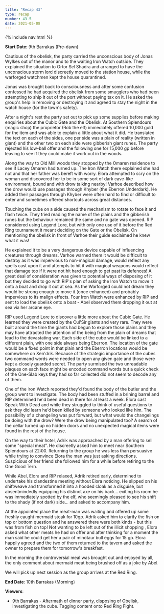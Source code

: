 ```yaml
---
title: "Recap 43"
type: recap
number: 43.5
date: 2021-05-08
---
```


{% include nav.html %}

**Start Date**: 9th Barrakas (Pre-dawn)

Cautious of the obelisk, the party carried the unconscious body of Jonas Wylkes out of the manor and to the waiting Iron Watch outside. They explained the situation to Ortor Sel Shadra and arranged to have the unconscious storm lord discreetly moved to the station house, while the warforged watchmen kept the house quarantined.

Jonas was brought back to consciousness and after some confusion confessed he had acquired the obelisk from some smugglers who had been attempting to ship it out of the port without paying tax on it. He asked the group's help in removing or destroying it and agreed to stay the night in the watch house (for the town's safety).

After a night's rest the party set out to pick up some supplies before making enquiries about the Cubic Gate and the Obelisk. At Southern Splendours (magic shop) the proprietor (Rob the elf) immediately offered 10,000 gold for the item and was able to explain a little about what it did. He translated the text on each of the sides, one per side was a plain of reality (written in giant) and the other two on each side were gibberish giant runes. The party rejected his low-ball offer and the following one for 15,000 gp before leaving to see if they could make it work out in the woods.

Along the way to Old Mill woods they stopped by the Omaren residence to see if Lacey Omaren had turned up. The Iron Watch there explained she had not and that her father was bereft with worry. Elora attempted to scry on the woman and discovered her to be in some sort of dark cave-like environment, bound and with drow talking nearby! Varhoe described how the drow would use passages through Khyber (the Eberron Underdark). He added their passages through Khyber were often hard to find or difficult to enter and sometimes offered shortcuts across great distances.

Touching the cube on a side caused the mechanism to rotate to face it and flash twice. They tried reading the name of the plains and the gibberish runes but the behaviour remained the same and no gate was opened. RIP considered using Legend Lore, but with only one use of it before the Red Ring tournament it meant deciding on the Gate or the Obelisk. On mentioning the obelisk in front of Varhoe their guide exclaimed he knew what it was!

He explained it to be a very dangerous device capable of influencing creatures through dreams. Varhoe warned them it would be difficult to destroy as it was impervious to non-magical damage, would reflect any spells cast upon it and attempts to hit it with magical weapons would reflect that damage too if it were not hit hard enough to get past its defences! A great deal of consideration was given to potential ways of disposing of it but they decided to go with RIP's plan of asking the Iron Watch to move it onto a boat and drop it out at sea. As the Warforged could not dream they would be strong enough to move it (once enhanced) and probably impervious to its malign effects. Four Iron Watch were enhanced by RIP and sent to load the obelisk onto a boat - Abel observed them dropping it out at sea via her arcane eye.

RIP used Legend Lore to discover a little more about the Cubic Gate. He learned they were created by the Cul'Sir giants and very rare. They were built around the time the giants had begun to explore those plains and they may have attracted the attention of the being from the plain of dreams that lead to the devastating war. Each side of the cube would be linked to a different plain, with one side always being Eberron. The location of the gate would be a fixed point in that plain and the Eberron locations would be somewhere on Xen'drik. Because of the strategic importance of the cubes two command words were needed to open any given gate and those were kept a closely guarded secret. The party surmised the two unreadable plaques on each face might be encoded command words but a quick check of the One-Slab keys they had so far collected did not seem to decode any of them.

One of the Iron Watch reported they'd found the body of the butler and the group went to investigate. The body had been stuffed in a brining barrel and RIP determined he'd been dead in there for at least a week. Elora cast Speak With Dead and while they struggled to think of useful questions to ask they did learn he'd been killed by someone who looked like him. The possibility of a changeling was put forward, but what would the changelings be doing with the drow? Were the drow being manipulated too? A search of the cellar turned up no hidden doors and no unexpected magical items were found in the rest of the house.

On the way to their hotel, Adrik was approached by a man offering to sell some "special meat". He discreetly asked him to meet near Southern Splendours at 22:00. Returning to the group he was less than persuasive while trying to convince Elora the man was just asking directions. Suspicious of her friend she followed him for a while before retiring to the One Good Tern.

While Abel, Elora and RIP relaxed, Adrik retired early, determined to undertake his clandestine meeting without Elora noticing. He slipped on his shiftweave and transformed it into a hooded cloak as a disguise, but absentmindedly equipping his distinct axe on his back… exiting his room he was immediately spotted by the elf, who seemingly pleased to see his shift to the shady (if not dark) side… and asked to accompany him.

At the appointed place the meat-man was waiting and offered up some freshly caught mermaid steak for 10gp. Adrik asked him to clarify the fish on top or bottom question and he answered there were both kinds - but this was from fish on top! Not wanting to be left out of the illicit shopping , Elora asked what other meats he had on offer and after thinking for a moment the man said he could get her a pair of minotaur bull eggs for 15 gp. Elora happily agreed and the two of them returned to the tavern and asked the owner to prepare them for tomorrow's breakfast.

In the morning the controversial meal was brought out and enjoyed by all, the only comment about mermaid meat being brushed off as a joke by Abel.

We will pick up next session as the group arrives at the Red Ring.

**End Date**: 10th Barrakas (Morning)

**Viewers**: 
- 9th Barrakas - Aftermath of dinner party, disposing of Obelisk, investigating the cube. Tagging content onto Red Ring Fight.